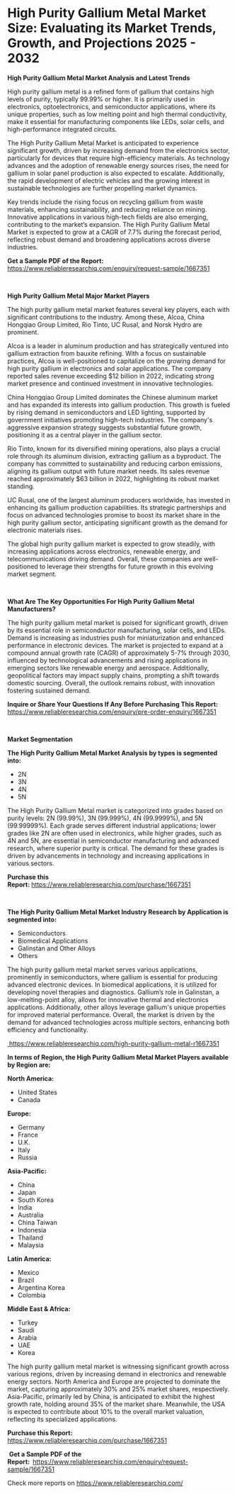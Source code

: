 <p><h1>High Purity Gallium Metal Market Size: Evaluating its Market Trends, Growth, and Projections 2025 - 2032</h1></p><p><strong>High Purity Gallium Metal Market Analysis and Latest Trends</strong></p>
<p><p>High purity gallium metal is a refined form of gallium that contains high levels of purity, typically 99.99% or higher. It is primarily used in electronics, optoelectronics, and semiconductor applications, where its unique properties, such as low melting point and high thermal conductivity, make it essential for manufacturing components like LEDs, solar cells, and high-performance integrated circuits.</p><p>The High Purity Gallium Metal Market is anticipated to experience significant growth, driven by increasing demand from the electronics sector, particularly for devices that require high-efficiency materials. As technology advances and the adoption of renewable energy sources rises, the need for gallium in solar panel production is also expected to escalate. Additionally, the rapid development of electric vehicles and the growing interest in sustainable technologies are further propelling market dynamics.</p><p>Key trends include the rising focus on recycling gallium from waste materials, enhancing sustainability, and reducing reliance on mining. Innovative applications in various high-tech fields are also emerging, contributing to the market’s expansion. The High Purity Gallium Metal Market is expected to grow at a CAGR of 7.7% during the forecast period, reflecting robust demand and broadening applications across diverse industries.</p></p>
<p><strong>Get a Sample PDF of the Report:&nbsp;</strong> <a href="https://www.reliableresearchiq.com/enquiry/request-sample/1667351?utm_campaign=2760&utm_medium=2&utm_source=Github&utm_content=ia&utm_term=02042025&utm_id=high-purity-gallium-metal">https://www.reliableresearchiq.com/enquiry/request-sample/1667351</a></p>
<p>&nbsp;</p>
<p><strong>High Purity Gallium Metal Major Market Players</strong></p>
<p><p>The high purity gallium metal market features several key players, each with significant contributions to the industry. Among these, Alcoa, China Hongqiao Group Limited, Rio Tinto, UC Rusal, and Norsk Hydro are prominent.</p><p>Alcoa is a leader in aluminum production and has strategically ventured into gallium extraction from bauxite refining. With a focus on sustainable practices, Alcoa is well-positioned to capitalize on the growing demand for high purity gallium in electronics and solar applications. The company reported sales revenue exceeding $12 billion in 2022, indicating strong market presence and continued investment in innovative technologies.</p><p>China Hongqiao Group Limited dominates the Chinese aluminum market and has expanded its interests into gallium production. This growth is fueled by rising demand in semiconductors and LED lighting, supported by government initiatives promoting high-tech industries. The company's aggressive expansion strategy suggests substantial future growth, positioning it as a central player in the gallium sector.</p><p>Rio Tinto, known for its diversified mining operations, also plays a crucial role through its aluminum division, extracting gallium as a byproduct. The company has committed to sustainability and reducing carbon emissions, aligning its gallium output with future market needs. Its sales revenue reached approximately $63 billion in 2022, highlighting its robust market standing.</p><p>UC Rusal, one of the largest aluminum producers worldwide, has invested in enhancing its gallium production capabilities. Its strategic partnerships and focus on advanced technologies promise to boost its market share in the high purity gallium sector, anticipating significant growth as the demand for electronic materials rises.</p><p>The global high purity gallium market is expected to grow steadily, with increasing applications across electronics, renewable energy, and telecommunications driving demand. Overall, these companies are well-positioned to leverage their strengths for future growth in this evolving market segment.</p></p>
<p>&nbsp;</p>
<p><strong>What Are The Key Opportunities For High Purity Gallium Metal Manufacturers?</strong></p>
<p><p>The high purity gallium metal market is poised for significant growth, driven by its essential role in semiconductor manufacturing, solar cells, and LEDs. Demand is increasing as industries push for miniaturization and enhanced performance in electronic devices. The market is projected to expand at a compound annual growth rate (CAGR) of approximately 5-7% through 2030, influenced by technological advancements and rising applications in emerging sectors like renewable energy and aerospace. Additionally, geopolitical factors may impact supply chains, prompting a shift towards domestic sourcing. Overall, the outlook remains robust, with innovation fostering sustained demand.</p></p>
<p><strong>Inquire or Share Your Questions If Any Before Purchasing This Report:</strong> <a href="https://www.reliableresearchiq.com/enquiry/pre-order-enquiry/1667351?utm_campaign=2760&utm_medium=2&utm_source=Github&utm_content=ia&utm_term=02042025&utm_id=high-purity-gallium-metal">https://www.reliableresearchiq.com/enquiry/pre-order-enquiry/1667351</a></p>
<p>&nbsp;</p>
<p><strong>Market Segmentation</strong></p>
<p><strong>The High Purity Gallium Metal Market Analysis by types is segmented into:</strong></p>
<p><ul><li>2N</li><li>3N</li><li>4N</li><li>5N</li></ul></p>
<p><p>The High Purity Gallium Metal market is categorized into grades based on purity levels: 2N (99.99%), 3N (99.999%), 4N (99.9999%), and 5N (99.99999%). Each grade serves different industrial applications; lower grades like 2N are often used in electronics, while higher grades, such as 4N and 5N, are essential in semiconductor manufacturing and advanced research, where superior purity is critical. The demand for these grades is driven by advancements in technology and increasing applications in various sectors.</p></p>
<p><strong>Purchase this Report:&nbsp;</strong><a href="https://www.reliableresearchiq.com/purchase/1667351?utm_campaign=2760&utm_medium=2&utm_source=Github&utm_content=ia&utm_term=02042025&utm_id=high-purity-gallium-metal">https://www.reliableresearchiq.com/purchase/1667351</a></p>
<p>&nbsp;</p>
<p><strong>The High Purity Gallium Metal Market Industry Research by Application is segmented into:</strong></p>
<p><ul><li>Semiconductors</li><li>Biomedical Applications</li><li>Galinstan and Other Alloys</li><li>Others</li></ul></p>
<p><p>The high purity gallium metal market serves various applications, prominently in semiconductors, where gallium is essential for producing advanced electronic devices. In biomedical applications, it is utilized for developing novel therapies and diagnostics. Gallium’s role in Galinstan, a low-melting-point alloy, allows for innovative thermal and electronics applications. Additionally, other alloys leverage gallium's unique properties for improved material performance. Overall, the market is driven by the demand for advanced technologies across multiple sectors, enhancing both efficiency and functionality.</p></p>
<p><a href="https://www.reliableresearchiq.com/high-purity-gallium-metal-r1667351?utm_campaign=2760&utm_medium=2&utm_source=Github&utm_content=ia&utm_term=02042025&utm_id=high-purity-gallium-metal">&nbsp;https://www.reliableresearchiq.com/high-purity-gallium-metal-r1667351</a></p>
<p><strong>In terms of Region, the High Purity Gallium Metal Market Players available by Region are:</strong></p>
<p>
    <p> <strong> North America: </strong>
        <ul>
            <li>United States</li>
            <li>Canada</li>
        </ul>
        </p> 
    <p> <strong> Europe: </strong>
        <ul>
            <li>Germany</li>
            <li>France</li>
            <li>U.K.</li>
            <li>Italy</li>
            <li>Russia</li>
        </ul>
        </p> 
    <p> <strong> Asia-Pacific: </strong>
        <ul>
            <li>China</li>
            <li>Japan</li>
            <li>South Korea</li>
            <li>India</li>
            <li>Australia</li>
            <li>China Taiwan</li>
            <li>Indonesia</li>
            <li>Thailand</li>
            <li>Malaysia</li>
        </ul>
        </p> 
    <p> <strong> Latin America: </strong>
        <ul>
            <li>Mexico</li>
            <li>Brazil</li>
            <li>Argentina Korea</li>
            <li>Colombia</li>
        </ul>
        </p> 
    <p> <strong> Middle East & Africa: </strong>
        <ul>
            <li>Turkey</li>
            <li>Saudi</li>
            <li>Arabia</li>
            <li>UAE</li>
            <li>Korea</li>
        </ul>
    </p>
    </p>
<p><p>The high purity gallium metal market is witnessing significant growth across various regions, driven by increasing demand in electronics and renewable energy sectors. North America and Europe are projected to dominate the market, capturing approximately 30% and 25% market shares, respectively. Asia-Pacific, primarily led by China, is anticipated to exhibit the highest growth rate, holding around 35% of the market share. Meanwhile, the USA is expected to contribute about 10% to the overall market valuation, reflecting its specialized applications.</p></p>
<p><strong>Purchase this Report: </strong><a href="https://www.reliableresearchiq.com/purchase/1667351?utm_campaign=2760&utm_medium=2&utm_source=Github&utm_content=ia&utm_term=02042025&utm_id=high-purity-gallium-metal">https://www.reliableresearchiq.com/purchase/1667351</a></p>
<p>&nbsp;<strong>Get a Sample PDF of the Report:&nbsp;&nbsp;</strong><a href="https://www.reliableresearchiq.com/enquiry/request-sample/1667351?utm_campaign=2760&utm_medium=2&utm_source=Github&utm_content=ia&utm_term=02042025&utm_id=high-purity-gallium-metal">https://www.reliableresearchiq.com/enquiry/request-sample/1667351</a></p>
<p><strong></strong></p>
<p>Check more reports on <a href="https://www.reliableresearchiq.com/?utm_campaign=2760&utm_medium=2&utm_source=Github&utm_content=ia&utm_term=02042025&utm_id=high-purity-gallium-metal">https://www.reliableresearchiq.com/</a></p>